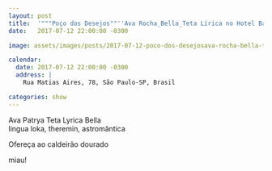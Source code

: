 ```yaml
---
layout: post
title:  '"""Poço dos Desejos""''Ava Rocha_Bella_Teta Lírica no Hotel Bar'
date:   2017-07-12 22:00:00 -0300

image: assets/images/posts/2017-07-12-poco-dos-desejosava-rocha-bella-teta-lirica-no-hotel-bar/flyer.jpg

calendar:
  date: 2017-07-12 22:00:00 -0300
  address: |
    Rua Matias Aires, 78, São Paulo-SP, Brasil

categories: show
---
```


Ava Patrya Teta Lyrica Bella  
lingua loka, theremin, astromântica

Ofereça ao caldeirão dourado

miau!
